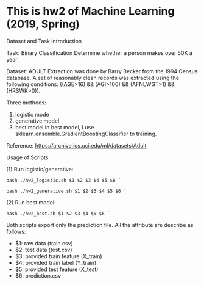 # This is hw2 of Machine Learning (2019, Spring)

Dataset and Task Introduction

Task: Binary Classification Determine whether a person makes over 50K a year.

Dataset: ADULT Extraction was done by Barry Becker from the 1994 Census database. A set of reasonably clean records was extracted using the following conditions: ((AGE>16) && (AGI>100) && (AFNLWGT>1) && (HRSWK>0)).

Three methods:
1. logistic mode
2. generative model
3. best model
    In best model, I use sklearn.ensemble.GradientBoostingClassifier to training.

Reference: https://archive.ics.uci.edu/ml/datasets/Adult

Usage of Scripts:

(1) Run logistic/generative:

    bash ./hw2_logistic.sh $1 $2 $3 $4 $5 $6 `

    bash ./hw2_generative.sh $1 $2 $3 $4 $5 $6 `

(2) Run best model:

    bash ./hw2_best.sh $1 $2 $3 $4 $5 $6 `

Both scripts export only the prediction file. All the attribute are describe as follows:

+ $1: raw data (train.csv)  
+ $2: test data (test.csv)  
+ $3: provided train feature (X_train)  
+ $4: provided train label (Y_train)
+ $5: provided test feature (X_test)     
+ $6: prediction.csv
